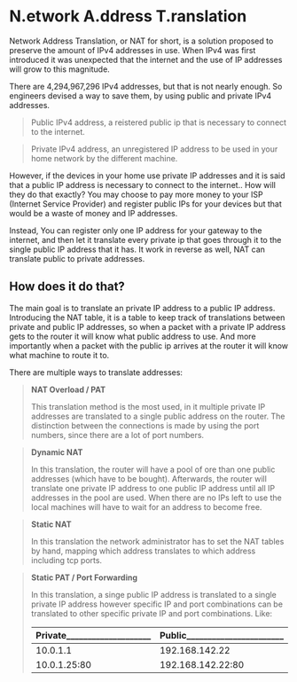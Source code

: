 # N.etwork A.ddress T.ranslation

Network Address Translation, or NAT for short, is a solution proposed to preserve the amount of IPv4 addresses in use. When IPv4 was first introduced it was unexpected that the internet and the use of IP addresses will grow to this magnitude.

There are 4,294,967,296 IPv4 addresses, but that is not nearly enough. So engineers devised a way to save them, by using public and private IPv4 addresses.

> Public IPv4 address, a reistered public ip that is necessary to connect to the internet.

> Private IPv4 address, an unregistered IP address to be used in your home network by the different machine.

However, if the devices in your home use private IP addresses and it is said that a public IP address is necessary to connect to the internet.. How will they do that exactly? You may choose to pay more money to your ISP (Internet Service Provider) and register public IPs for your devices but that would be a waste of money and IP addresses.

Instead, You can register only one IP address for your gateway to the internet, and then let it translate every private ip that goes through it to the single public IP address that it has. It work in reverse as well, NAT can translate public to private addresses.

## How does it do that?

The main goal is to translate an private IP address to a public IP address. Introducing the NAT table, it is a table to keep track of translations between private and public IP addresses, so when a packet with a private IP address gets to the router it will know what public address to use. And more importantly when a packet with the public ip arrives at the router it will know what machine to route it to.

There are multiple ways to translate addresses:

> **NAT Overload / PAT**
>
> This translation method is the most used, in it multiple private IP addresses are translated to a single public address on the router.
> The distinction between the connections is made by using the port numbers, since there are a lot of port numbers.

> **Dynamic NAT**
>
> In this translation, the router will have a pool of ore than one public addresses (which have to be bought). Afterwards, the router will translate one private IP address to one public IP address until all IP addresses in the pool are used. When there are no IPs left to use the local machines will have to wait for an address to become free.

> **Static NAT**
>
> In this translation the network administrator has to set the NAT tables by hand, mapping which address translates to which address including tcp ports.

> **Static PAT / Port Forwarding**
>
> In this translation, a singe public IP address is translated to a single private IP address however specific IP and port combinations can be translated to other specific private IP and port combinations. Like:
> 
> | Private____________________ | Public_______________________ |
> | ----                        | ----                          |
> | 10.0.1.1                    | 192.168.142.22                |
> | 10.0.1.25:80                | 192.168.142.22:80             |
